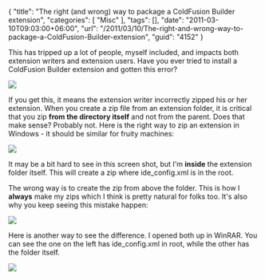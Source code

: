 {
	"title": "The right (and wrong) way to package a ColdFusion Builder extension",
	"categories": [
		"Misc"
	],
	"tags": [],
	"date": "2011-03-10T09:03:00+06:00",
	"url": "/2011/03/10/The-right-and-wrong-way-to-package-a-ColdFusion-Builder-extension",
	"guid": "4152"
}

This has tripped up a lot of people, myself included, and impacts both extension writers and extension users. Have you ever tried to install a ColdFusion Builder extension and gotten this error?

<img src="http://www.raymondcamden.com/images/ScreenClip43.png" />

If you get this, it means the extension writer incorrectly zipped his or her extension. When you create a zip file from an extension folder, it is critical that you zip <b>from the directory itself</b> and not from the parent. Does that make sense? Probably not. Here is the right way to zip an extension in Windows - it should be similar for fruity machines:


<img src="http://www.coldfusionjedi.com/images/ScreenClip44.png" />

It may be a bit hard to see in this screen shot, but I'm <b>inside</b> the extension folder itself. This will create a zip where ide_config.xml is in the root.

The wrong way is to create the zip from above the folder. This is how I <b>always</b> make my zips which I think is pretty natural for folks too. It's also why you keep seeing this mistake happen:

<img src="http://www.coldfusionjedi.com/images/ScreenClip45.png" />

Here is another way to see the difference. I opened both up in WinRAR. You can see the one on the left has ide_config.xml in root, while the other has the folder itself.

<img src="http://www.coldfusionjedi.com/images/ScreenClip46.png" />